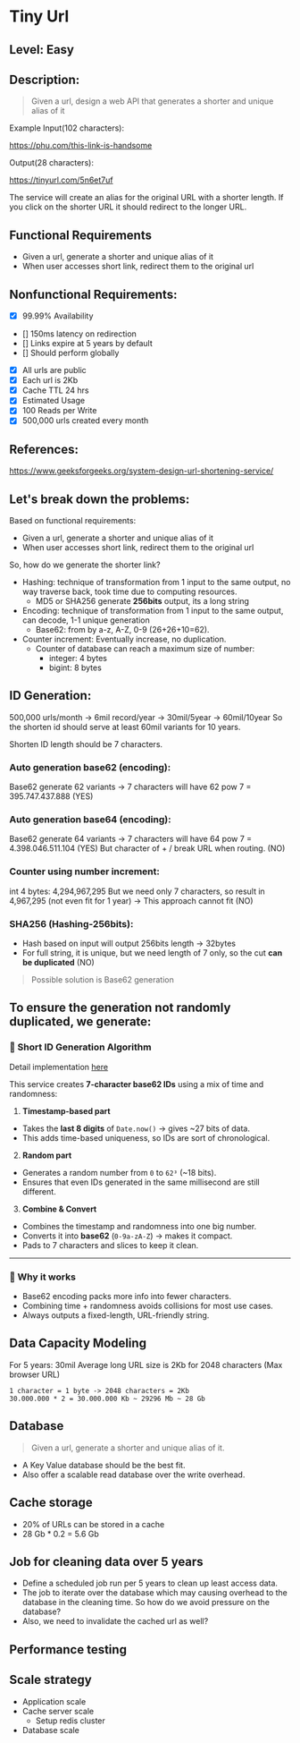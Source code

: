 # Tiny Url

## Level: Easy
## Description: 
> Given a url, design a web API that generates a shorter and unique alias of it

Example
Input(102 characters):

https://phu.com/this-link-is-handsome

Output(28 characters):

https://tinyurl.com/5n6et7uf

The service will create an alias for the original URL with a shorter length. If you click on the shorter URL it should redirect to the longer URL.

## Functional Requirements
- Given a url, generate a shorter and unique alias of it
- When user accesses short link, redirect them to the original url

## Nonfunctional Requirements:
  - [x] 99.99% Availability
  - [] 150ms latency on redirection
  - [] Links expire at 5 years by default
  - [] Should perform globally
  - [x] All urls are public
  - [x] Each url is 2Kb
  - [x] Cache TTL 24 hrs
  - [x] Estimated Usage
  - [x] 100 Reads per Write
  - [x] 500,000 urls created every month
## References:
https://www.geeksforgeeks.org/system-design-url-shortening-service/

## Let's break down the problems:
Based on functional requirements:
- Given a url, generate a shorter and unique alias of it
- When user accesses short link, redirect them to the original url

So, how do we generate the shorter link?
- Hashing: technique of transformation from 1 input to the same output, no way traverse back, took time due to computing resources.
  - MD5 or SHA256 generate **256bits** output, its a long string
- Encoding: technique of transformation from 1 input to the same output, can decode, 1-1 unique generation
  - Base62: from by a-z, A-Z, 0-9 (26+26+10=62).
- Counter increment: Eventually increase, no duplication.
  - Counter of database can reach a maximum size of number:
    - integer: 4 bytes
    - bigint: 8 bytes

## ID Generation:
500,000 urls/month -> 6mil record/year -> 30mil/5year -> 60mil/10year
So the shorten id should serve at least 60mil variants for 10 years.

Shorten ID length should be 7 characters.

### Auto generation base62 (encoding):
Base62 generate 62 variants -> 7 characters will have 62 pow 7 = 395.747.437.888 (YES)

### Auto generation base64 (encoding):
Base62 generate 64 variants -> 7 characters will have 64 pow 7 = 4.398.046.511.104 (YES)
But character of + / break URL when routing. (NO)

### Counter using number increment:
int 4 bytes: 4,294,967,295
But we need only 7 characters, so result in 4,967,295 (not even fit for 1 year)
-> This approach cannot fit (NO)

### SHA256 (Hashing-256bits):
- Hash based on input will output 256bits length -> 32bytes
- For full string, it is unique, but we need length of 7 only, so the cut **can be duplicated** (NO)

> Possible solution is Base62 generation

## To ensure the generation not randomly duplicated, we generate:

### 🔐 Short ID Generation Algorithm

Detail implementation [here](https://github.com/dangphu2412/system-design-tiny-url/blob/18f100f4c558ee6171aba6f4c6a50ff998ec641a/tinyurl-server/src/tiny-url/shortid-factory.ts)

This service creates **7-character base62 IDs** using a mix of time and randomness:

1. **Timestamp-based part**

  * Takes the **last 8 digits** of `Date.now()` → gives \~27 bits of data.
  * This adds time-based uniqueness, so IDs are sort of chronological.

2. **Random part**

  * Generates a random number from `0` to `62³` (\~18 bits).
  * Ensures that even IDs generated in the same millisecond are still different.

3. **Combine & Convert**

  * Combines the timestamp and randomness into one big number.
  * Converts it into **base62** (`0-9a-zA-Z`) → makes it compact.
  * Pads to 7 characters and slices to keep it clean.

---

### 🧠 Why it works

* Base62 encoding packs more info into fewer characters.
* Combining time + randomness avoids collisions for most use cases.
* Always outputs a fixed-length, URL-friendly string.

## Data Capacity Modeling
For 5 years:
30mil
Average long URL size is 2Kb for 2048 characters (Max browser URL)

```
1 character = 1 byte -> 2048 characters = 2Kb
30.000.000 * 2 = 30.000.000 Kb ~ 29296 Mb ~ 28 Gb
```

## Database
> Given a url, generate a shorter and unique alias of it.
- A Key Value database should be the best fit.
- Also offer a scalable read database over the write overhead.

## Cache storage
- 20% of URLs can be stored in a cache
- 28 Gb * 0.2 = 5.6 Gb

## Job for cleaning data over 5 years
- Define a scheduled job run per 5 years to clean up least access data.
- The job to iterate over the database which may causing overhead to the database in the cleaning time. So how do we avoid pressure on the database?
- Also, we need to invalidate the cached url as well?

## Performance testing

## Scale strategy
- Application scale
- Cache server scale
  - Setup redis cluster
- Database scale
